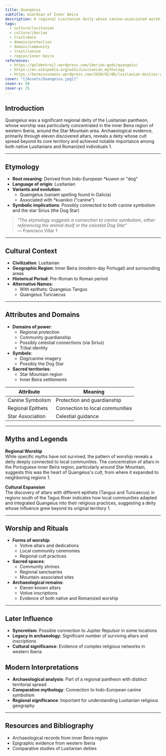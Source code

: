 ```yaml
---
title: Quangeius
subtitle: Guardian of Inner Beira
description: A regional Lusitanian deity whose canine-associated worship spread from the Star Mountain region across western Iberia
tags:
  - culture/lusitanian
  - culture/iberian
  - trait/male
  - domain/protection
  - domain/community
  - trait/canine
  - region/inner-beira
references:
  - https://goldentrail.wordpress.com/iberian-gods/quangeio/
  - https://en.wikipedia.org/wiki/Lusitanian_mythology
  - https://herminiusmons.wordpress.com/2020/02/06/lusitanian-deities-with-scarce-archaeological-evidence/
cover: "[[Assets/Quangeius.jpg]]"
cover-x: 50
cover-y: 25
---
```

## Introduction
Quangeius was a significant regional deity of the Lusitanian pantheon, whose worship was particularly concentrated in the inner Beira region of western Iberia, around the Star Mountain area. Archaeological evidence, primarily through eleven discovered altars, reveals a deity whose cult spread beyond its core territory and achieved notable importance among both native Lusitanians and Romanized individuals <mcreference link="https://goldentrail.wordpress.com/iberian-gods/quangeio/" index="1">1</mcreference>.

---

## Etymology

- **Root meaning**: Derived from Indo-European *kuwon or "dog"
- **Language of origin**: Lusitanian
- **Variants and evolution**: 
  - Quamgeius (variant spelling found in Galicia)
  - Associated with *kuanikio ("canine")
- **Symbolic implications**: Possibly connected to both canine symbolism and the star Sirius (the Dog Star)

> _"The etymology suggests a connection to canine symbolism, either referencing the animal itself or the celestial Dog Star"_  
> — Francisco Villar <mcreference link="https://goldentrail.wordpress.com/iberian-gods/quangeio/" index="1">1</mcreference>

---

## Cultural Context

- **Civilization**: Lusitanian
- **Geographic Region**: Inner Beira (modern-day Portugal) and surrounding areas
- **Historical Period**: Pre-Roman to Roman period
- **Alternative Names**:
  - With epithets: Quangeius Tangus
  - Quangeius Turicaecus

---

## Attributes and Domains

- **Domains of power**: 
  - Regional protection
  - Community guardianship
  - Possibly celestial connections (via Sirius)
  - Tribal identity
- **Symbols**: 
  - Dog/canine imagery
  - Possibly the Dog Star
- **Sacred territories**: 
  - Star Mountain region
  - Inner Beira settlements

| Attribute | Meaning |
|-----------|----------|
| Canine Symbolism | Protection and guardianship |
| Regional Epithets | Connection to local communities |
| Star Association | Celestial guidance |

---

## Myths and Legends

**Regional Worship**  
While specific myths have not survived, the pattern of worship reveals a deity deeply connected to local communities. The concentration of altars in the Portuguese inner Beira region, particularly around Star Mountain, suggests this was the heart of Quangeius's cult, from where it expanded to neighboring regions <mcreference link="https://goldentrail.wordpress.com/iberian-gods/quangeio/" index="1">1</mcreference>.

**Cultural Expansion**  
The discovery of altars with different epithets (Tangus and Turicaecus) in regions south of the Tagus River indicates how local communities adapted and integrated Quangeius into their religious practices, suggesting a deity whose influence grew beyond its original territory <mcreference link="https://goldentrail.wordpress.com/iberian-gods/quangeio/" index="1">1</mcreference>.

---

## Worship and Rituals

- **Forms of worship**: 
  - Votive altars and dedications
  - Local community ceremonies
  - Regional cult practices
- **Sacred spaces**: 
  - Community shrines
  - Regional sanctuaries
  - Mountain-associated sites
- **Archaeological remains**: 
  - Eleven known altars
  - Votive inscriptions
  - Evidence of both native and Romanized worship

---

## Later Influence

- **Syncretism**: Possible connection to Jupiter Repulsor in some locations
- **Legacy in archaeology**: Significant number of surviving altars and inscriptions
- **Cultural significance**: Evidence of complex religious networks in western Iberia

## Modern Interpretations

- **Archaeological analysis**: Part of a regional pantheon with distinct territorial spread
- **Comparative mythology**: Connection to Indo-European canine symbolism
- **Regional significance**: Important for understanding Lusitanian religious geography

---

## Resources and Bibliography

- Archaeological records from inner Beira region
- Epigraphic evidence from western Iberia
- Comparative studies of Lusitanian deities